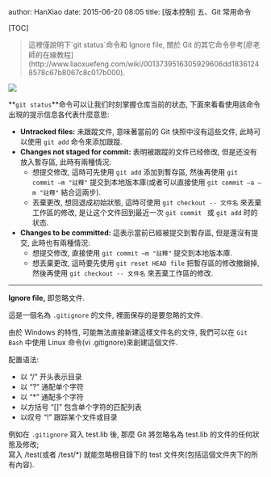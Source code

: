 author: HanXiao
date: 2015-06-20 08:05
title: [版本控制] 五、Git 常用命令

[TOC]

<blockquote>這裡僅說明下`git status`命令和 Ignore file, 關於 Git 的其它命令參考[廖老師的在線教程](http://www.liaoxuefeng.com/wiki/0013739516305929606dd18361248578c67b8067c8c017b000).</blockquote>

![](http://i57.tinypic.com/b7kwgz.jpg)

**`git status`**命令可以让我们时刻掌握仓库当前的状态, 下面來看看使用該命令出現的提示信息各代表什麼意思:

- **Untracked files:** 未跟蹤文件, 意味著當前的 Git 快照中沒有這些文件, 此時可以使用 `git add` 命令來添加跟蹤.
- **Changes not staged for commit:** 表明被跟蹤的文件已经修改, 但是还没有放入暫存區, 此時有兩種情況:
    - 想提交修改, 這時可先使用 `git add` 添加到暫存區, 然後再使用 `git commit –m "註釋"` 提交到本地版本庫(或者可以直接使用 `git commit –a –m "註釋"` 結合這兩步).
    - 丟棄更改, 想回退成初始狀態, 這時可使用 `git checkout -- 文件名` 來丟棄工作區的修改, 是让这个文件回到最近一次 `git commit ` 或 `git add` 时的状态.
- **Changes to be committed:** 這表示當前已經被提交到暫存區, 但是還沒有提交, 此時也有兩種情況:
    - 想提交修改, 直接使用 `git commit –m "註釋"` 提交到本地版本庫.
    - 想丟棄更改, 這時要先使用 `git reset HEAD file` 把暫存區的修改撤銷掉, 然後再使用 `git checkout -- 文件名` 來丟棄工作區的修改.

* * *

**Ignore file,** 即忽略文件.

這是一個名為 `.gitignore` 的文件, 裡面保存的是要忽略的文件.

由於 Windows 的特性, 可能無法直接新建這樣文件名的文件, 我們可以在 `Git Bash` 中使用 Linux 命令(vi .gitignore)來創建這個文件.

配置语法:

- 以 “/” 开头表示目录
- 以 “?” 通配单个字符
- 以 “*” 通配多个字符
- 以方括号 “[]” 包含单个字符的匹配列表
- 以叹号 “!” 跟踪某个文件或目录

例如在 `.gitignore` 寫入 test.lib 後, 那麼 Git 將忽略名為 test.lib 的文件的任何狀態及修改;<br>
寫入 /test(或者 /test/*) 就能忽略根目錄下的 test 文件夾(包括這個文件夾下的所有內容).
